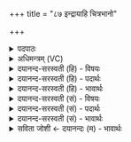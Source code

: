 +++
title = "८७ इन्द्रायाहि चित्रभानो"

+++
<details><summary>पदपाठः</summary>

इन्द्र॑। आ। या॒हि॒। चि॒त्र॒भा॒नो॒ इति॑ चित्रऽभानो। सु॒ताः। इ॒मे। त्वा॒यव॒ इति॑ त्वा॒ऽयवः॑। अण्वी॑भिः। तना॑। पू॒तासः॑। ८७।
</details>

<details><summary>अधिमन्त्रम् (VC)</summary>

- इन्द्रो देवता
- मधुच्छन्दा ऋषिः
- निचृद्गायत्री
- षड्जः
</details>

<details><summary>दयानन्द-सरस्वती (हि) - विषयः</summary>

अब सामान्य उपदेश विषय को अगले मन्त्र में कहा है ॥
</details>

<details><summary>दयानन्द-सरस्वती (हि) - पदार्थः</summary>

पदार्थान्वयभाषाः -  हे (चित्रभानो) चित्र-विचित्र विद्याप्रकाशोंवाले (इन्द्र) सभापति ! आप जो (इमे) ये (अण्वीभिः) अङ्गुलियों से (सुताः) सिद्ध किये (तना) विस्तारयुक्त गुण से (पूतासः) पवित्र (त्वायवः) जो तुमको मिलते हैं, उन पदार्थों को (आ, याहि) प्राप्त हूजिये ॥८७ ॥
</details>

<details><summary>दयानन्द-सरस्वती (हि) - भावार्थः</summary>

भावार्थभाषाः -  मनुष्य लोग अच्छी क्रिया से पदार्थों को अच्छे प्रकार शुद्ध करके भोजनादि करें ॥८७ ॥
</details>

<details><summary>दयानन्द-सरस्वती (सं) - विषयः</summary>

अथ सामान्योपदेशविषयमाह ॥
</details>

<details><summary>दयानन्द-सरस्वती (सं) - पदार्थः</summary>

पदार्थान्वयभाषाः -  हे चित्रभानो इन्द्र ! त्वं य इमे अण्वीभिस्सुतास्तना पूतासस्त्वायवः पदार्थाः सन्ति, तानायाहि ॥८७ ॥
</details>

<details><summary>दयानन्द-सरस्वती (सं) - भावार्थः</summary>

भावार्थभाषाः -  मनुष्याः सत्क्रियया पदार्थान् संशोध्य भुञ्जताम् ॥८७ ॥
</details>

<details><summary>सविता जोशी ← दयानन्दः (म) - भावार्थः</summary>

भावार्थभाषाः -  माणसांनी पदार्थांवर चांगली प्रक्रिया करून शुद्ध करावे व नंतर भोजन करावे.
</details>